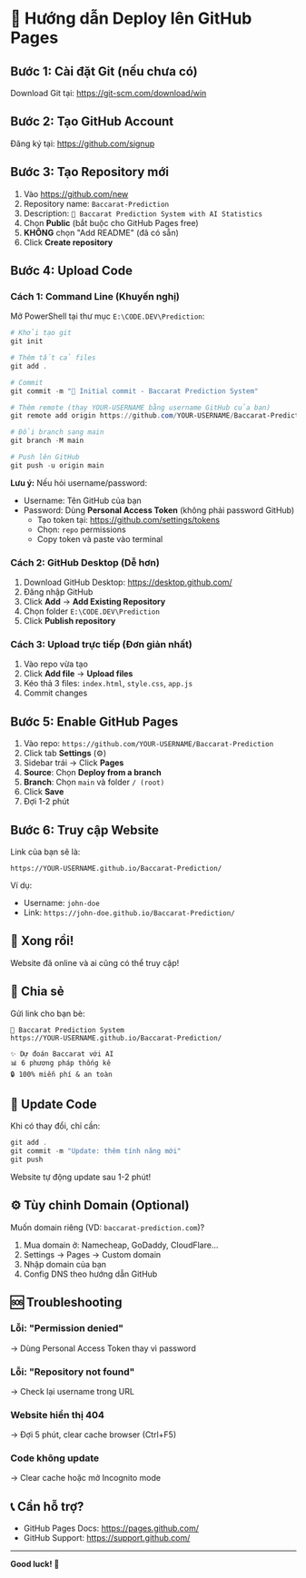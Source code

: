 # 🚀 Hướng dẫn Deploy lên GitHub Pages

## Bước 1: Cài đặt Git (nếu chưa có)

Download Git tại: https://git-scm.com/download/win

## Bước 2: Tạo GitHub Account

Đăng ký tại: https://github.com/signup

## Bước 3: Tạo Repository mới

1. Vào https://github.com/new
2. Repository name: `Baccarat-Prediction`
3. Description: `🎰 Baccarat Prediction System with AI Statistics`
4. Chọn **Public** (bắt buộc cho GitHub Pages free)
5. **KHÔNG** chọn "Add README" (đã có sẵn)
6. Click **Create repository**

## Bước 4: Upload Code

### Cách 1: Command Line (Khuyến nghị)

Mở PowerShell tại thư mục `E:\CODE.DEV\Prediction`:

```powershell
# Khởi tạo git
git init

# Thêm tất cả files
git add .

# Commit
git commit -m "🎰 Initial commit - Baccarat Prediction System"

# Thêm remote (thay YOUR-USERNAME bằng username GitHub của bạn)
git remote add origin https://github.com/YOUR-USERNAME/Baccarat-Prediction.git

# Đổi branch sang main
git branch -M main

# Push lên GitHub
git push -u origin main
```

**Lưu ý:** Nếu hỏi username/password:
- Username: Tên GitHub của bạn
- Password: Dùng **Personal Access Token** (không phải password GitHub)
  - Tạo token tại: https://github.com/settings/tokens
  - Chọn: `repo` permissions
  - Copy token và paste vào terminal

### Cách 2: GitHub Desktop (Dễ hơn)

1. Download GitHub Desktop: https://desktop.github.com/
2. Đăng nhập GitHub
3. Click **Add** → **Add Existing Repository**
4. Chọn folder `E:\CODE.DEV\Prediction`
5. Click **Publish repository**

### Cách 3: Upload trực tiếp (Đơn giản nhất)

1. Vào repo vừa tạo
2. Click **Add file** → **Upload files**
3. Kéo thả 3 files: `index.html`, `style.css`, `app.js`
4. Commit changes

## Bước 5: Enable GitHub Pages

1. Vào repo: `https://github.com/YOUR-USERNAME/Baccarat-Prediction`
2. Click tab **Settings** (⚙️)
3. Sidebar trái → Click **Pages**
4. **Source**: Chọn **Deploy from a branch**
5. **Branch**: Chọn `main` và folder `/ (root)`
6. Click **Save**
7. Đợi 1-2 phút

## Bước 6: Truy cập Website

Link của bạn sẽ là:
```
https://YOUR-USERNAME.github.io/Baccarat-Prediction/
```

Ví dụ: 
- Username: `john-doe`
- Link: `https://john-doe.github.io/Baccarat-Prediction/`

## 🎉 Xong rồi!

Website đã online và ai cũng có thể truy cập!

## 📱 Chia sẻ

Gửi link cho bạn bè:
```
🎰 Baccarat Prediction System
https://YOUR-USERNAME.github.io/Baccarat-Prediction/

✨ Dự đoán Baccarat với AI
📊 6 phương pháp thống kê
🔒 100% miễn phí & an toàn
```

## 🔄 Update Code

Khi có thay đổi, chỉ cần:

```powershell
git add .
git commit -m "Update: thêm tính năng mới"
git push
```

Website tự động update sau 1-2 phút!

## ⚙️ Tùy chỉnh Domain (Optional)

Muốn domain riêng (VD: `baccarat-prediction.com`)?

1. Mua domain ở: Namecheap, GoDaddy, CloudFlare...
2. Settings → Pages → Custom domain
3. Nhập domain của bạn
4. Config DNS theo hướng dẫn GitHub

## 🆘 Troubleshooting

### Lỗi: "Permission denied"
→ Dùng Personal Access Token thay vì password

### Lỗi: "Repository not found"
→ Check lại username trong URL

### Website hiển thị 404
→ Đợi 5 phút, clear cache browser (Ctrl+F5)

### Code không update
→ Clear cache hoặc mở Incognito mode

## 📞 Cần hỗ trợ?

- GitHub Pages Docs: https://pages.github.com/
- GitHub Support: https://support.github.com/

---

**Good luck! 🚀**
